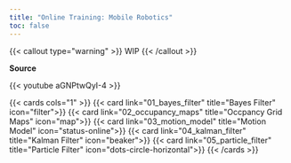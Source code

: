 ```yaml
---
title: "Online Training: Mobile Robotics"
toc: false
---
```


{{< callout type="warning" >}}
WIP
{{< /callout >}}

**Source**

{{< youtube aGNPtwQyI-4 >}}

{{< cards cols="1" >}}
{{< card link="01_bayes_filter" title="Bayes Filter" icon="filter">}}
{{< card link="02_occupancy_maps" title="Occpancy Grid Maps" icon="map">}}
{{< card link="03_motion_model" title="Motion Model" icon="status-online">}}
{{< card link="04_kalman_filter" title="Kalman Filter" icon="beaker">}}
{{< card link="05_particle_filter" title="Particle Filter" icon="dots-circle-horizontal">}}
{{< /cards >}}

